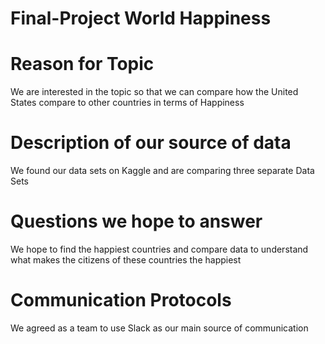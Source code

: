 # Final-Project World Happiness 

# Reason for Topic
We are interested in the topic so that we can compare how the United States compare to other countries in terms of Happiness

# Description of our source of data
We found our data sets on Kaggle and are comparing three separate Data Sets

# Questions we hope to answer
We hope to find the happiest countries and compare data to understand what makes the citizens of these countries the happiest

# Communication Protocols
We agreed as a team to use Slack as our main source of communication

